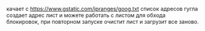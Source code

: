 качает с https://www.gstatic.com/ipranges/goog.txt список адресов гугла создает адрес лист и можете работать с листом для обхода блокировок, при повторном запуске очистит лист и загрузит все заново.